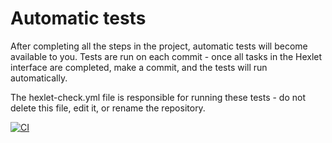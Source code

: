 # Automatic tests

After completing all the steps in the project, automatic tests will become available to you. Tests are run on each commit - once all tasks in the Hexlet interface are completed, make a commit, and the tests will run automatically.

The hexlet-check.yml file is responsible for running these tests - do not delete this file, edit it, or rename the repository.

[![CI](https://github.com/KateAedon/frontend-project-46/actions/workflows/ci.yml/badge.svg)](https://github.com/KateAedon/frontend-project-46/actions/workflows/ci.yml)